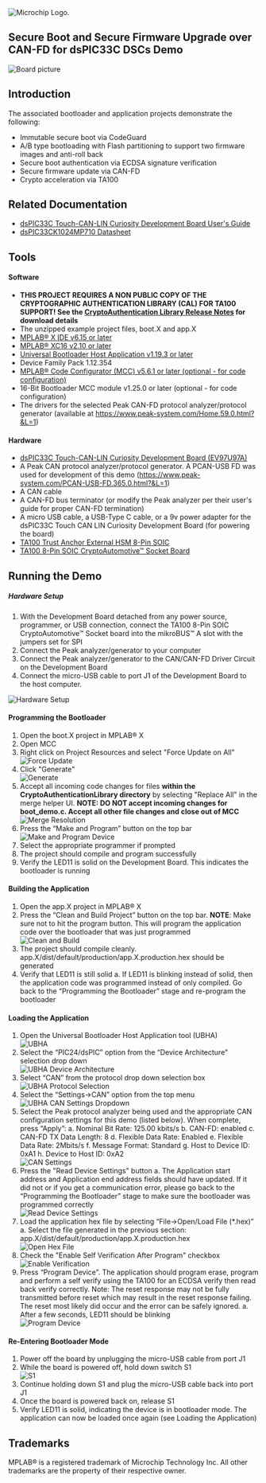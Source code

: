 <picture>
    <source media="(prefers-color-scheme: dark)" srcset="../images/microchip_logo_white_red.png">
	<source media="(prefers-color-scheme: light)" srcset="../images/microchip_logo_black_red.png">
    <img alt="Microchip Logo." src="../images/microchip_logo_black_red.png">
</picture>

## Secure Boot and Secure Firmware Upgrade over CAN-FD for dsPIC33C DSCs Demo

![Board picture](./images/board.jpg)

## Introduction
The associated bootloader and application projects demonstrate the following: 
* Immutable secure boot via CodeGuard
* A/B type bootloading with Flash partitioning to support two firmware images and anti-roll back
* Secure boot authentication via ECDSA signature verification 
* Secure firmware update via CAN-FD
* Crypto acceleration via TA100

## Related Documentation
* [dsPIC33C Touch-CAN-LIN Curiosity Development Board User's Guide](https://www.microchip.com/en-us/development-tool/EV97U97A)
* [dsPIC33CK1024MP710 Datasheet](https://www.microchip.com/en-us/product/dsPIC33CK1024MP710) 

## Tools 

#### Software 
* **THIS PROJECT REQUIRES A NON PUBLIC COPY OF THE CRYPTOGRAPHIC AUTHENTICATION LIBRARY (CAL) FOR TA100 SUPPORT! See the [CryptoAuthentication Library Release Notes](https://onlinedocs.microchip.com/pr/GUID-7F2639F3-1541-4BFC-A031-9A718BFFC502-en-US-16/index.html?GUID-7D69101E-EA71-47BE-B794-7F2CA6363B2C) for download details**
* The unzipped example project files, boot.X and app.X
* [MPLAB® X IDE v6.15 or later](https://www.microchip.com/en-us/tools-resources/develop/mplab-x-ide)
* [MPLAB® XC16 v2.10 or later](https://www.microchip.com/en-us/tools-resources/develop/mplab-xc-compilers)
* [Universal Bootloader Host Application v1.19.3 or later](https://www.microchip.com/16-bit-bootloader) 
* Device Family Pack 1.12.354
* [MPLAB® Code Configurator (MCC) v5.6.1 or later (optional - for code configuration)](https://www.microchip.com/en-us/tools-resources/configure/mplab-code-configurator)
* 16-Bit Bootloader MCC module v1.25.0 or later (optional - for code configuration)
* The drivers for the selected Peak CAN-FD protocol analyzer/protocol generator (available at https://www.peak-system.com/Home.59.0.html?&L=1)


#### Hardware
* [dsPIC33C Touch-CAN-LIN Curiosity Development Board (EV97U97A)](https://www.microchip.com/en-us/development-tool/EV97U97A)
* A Peak CAN protocol analyzer/protocol generator. A PCAN-USB FD was used for development of this demo (https://www.peak-system.com/PCAN-USB-FD.365.0.html?&L=1)
* A CAN cable
* A CAN-FD bus terminator (or modify the Peak analyzer per their user's guide for proper CAN-FD termination)
* A micro USB cable, a USB-Type C cable, or a 9v power adapter for the dsPIC33C Touch CAN LIN Curiosity Development Board (for powering the board)
* [TA100 Trust Anchor External HSM 8-Pin SOIC](https://www.microchip.com/en-us/product/ta100)
* [TA100 8-Pin SOIC CryptoAutomotive™ Socket Board](https://www.microchip.com/en-us/development-tool/AC164167)

## Running the Demo

##### Hardware Setup
1. With the Development Board detached from any power source, programmer, or USB connection, connect the TA100 8-Pin SOIC CryptoAutomotive™ Socket board into the mikroBUS™ A slot with the jumpers set for SPI
2. Connect the Peak analyzer/generator to your computer
3. Connect the Peak analyzer/generator to the CAN/CAN-FD Driver Circuit on the Development Board
4. Connect the micro-USB cable to port J1 of the Development Board to the host computer.<br>

![Hardware Setup](./images/hardware_setup.png)

#### Programming the Bootloader
1. Open the boot.X project in MPLAB® X
2. Open MCC
3. Right click on Project Resources and select "Force Update on All"<br>
![Force Update](./images/MCC_Force_Update.png)
4. Click "Generate"<br>
![Generate](./images/MCC_Generate.png)
5. Accept all incoming code changes for files **within the CryptoAuthenticationLibrary directory** by selecting "Replace All" in the merge helper UI. **NOTE: DO NOT accept incoming changes for boot_demo.c. Accept all other file changes and close out of MCC**<br>
![Merge Resolution](./images/MCC_Merge_Resolution.png)
6. Press the “Make and Program” button on the top bar<br>
![Make and Program Device](./images/make_and_program.png)
7. Select the appropriate programmer if prompted
8. The project should compile and program successfully
9. Verify the LED11 is solid on the Development Board. This indicates the bootloader is running
    
#### Building the Application
1. Open the app.X project in MPLAB® X
2. Press the “Clean and Build Project” button on the top bar. **NOTE**: Make sure not to hit the program button. This will program the application code over the bootloader that was just programmed<br>
![Clean and Build](./images/clean_and_build.png)
3. The project should compile cleanly. app.X/dist/default/production/app.X.production.hex should be generated
4. Verify that LED11 is still solid
    a. If LED11 is blinking instead of solid, then the application code was programmed instead of only compiled. Go back to the “Programming the Bootloader” stage and re-program the bootloader

#### Loading the Application
1. Open the Universal Bootloader Host Application tool (UBHA)<br>
![UBHA](./images/UBHA_open.png)
2. Select the “PIC24/dsPIC” option from the “Device Architecture” selection drop down<br>
![UBHA Device Architecture](./images/UBHA_device_architecture.png)
3. Select “CAN” from the protocol drop down selection box<br>
![UBHA Protocol Selection](./images/UBHA_protocol.png)
4. Select the “Settings->CAN” option from the top menu<br>
![UBHA CAN Settings Dropdown](./images/UBHA_Settings_CAN_Dropdown.png)
5. Select the Peak protocol analyzer being used and the appropriate CAN configuration settings for this demo (listed below). When complete, press “Apply”: 
    a. Nominal Bit Rate: 125.00 kbits/s
    b. CAN-FD: enabled
    c. CAN-FD TX Data Length: 8
    d. Flexible Data Rate: Enabled 
    e. Flexible Data Rate: 2Mbits/s
    f. Message Format: Standard
    g. Host to Device ID: 0xA1
    h. Device to Host ID: 0xA2<br>
![CAN Settings](./images/UBHA_CAN_Settings.png)
6. Press the "Read Device Settings" button
    a. The Application start address and Application end address fields should have updated. If it did not or if you get a communication error, please go back to the “Programming the Bootloader” stage to make sure the bootloader was programmed correctly<br>
![Read Device Settings](./images/UBHA_Read_Device_Settings.png)
7. Load the application hex file by selecting “File->Open/Load File (*.hex)”
    a. Select the file generated in the previous section: app.X/dist/default/production/app.X.production.hex<br>
![Open Hex File](./images/UBHA_Open_Hex.png)
8. Check the "Enable Self Verification After Program" checkbox<br>
![Enable Verification](./images/UBHA_Enable_Verification.png)
9. Press “Program Device”. The application should program erase, program and perform a self verify using the TA100 for an ECDSA verify then read back verify correctly. Note: The reset response may not be fully transmitted before reset which may result in the reset response failing. The reset most likely did occur and the error can be safely ignored. 
    a. After a few seconds, LED11 should be blinking<br>
![Program Device](./images/UBHA_Program.png)

#### Re-Entering Bootloader Mode
1. Power off the board by unplugging the micro-USB cable from port J1
2. While the board is powered off, hold down switch S1<br>
![S1](./images/switch_location.png)
3. Continue holding down S1 and plug the micro-USB cable back into port J1
4. Once the board is powered back on, release S1
5. Verify LED11 is solid, indicating the device is in bootloader mode. The application can now be loaded once again (see Loading the Application) 


## Trademarks

MPLAB® is a registered trademark of Microchip Technology Inc. All other trademarks are the property of their respective owner.
